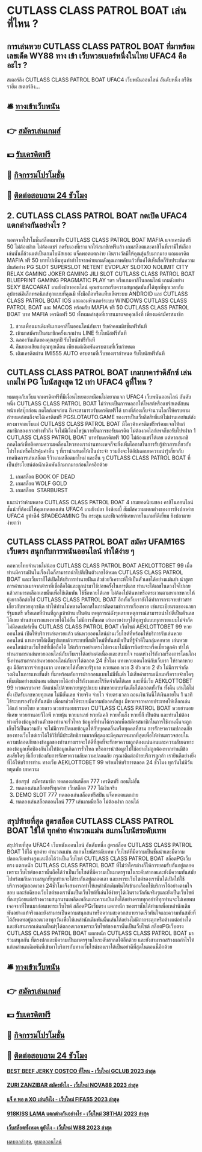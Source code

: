 # CUTLASS CLASS PATROL BOAT เล่นที่ไหน ?
## การเล่นหวย CUTLASS CLASS PATROL BOAT ที่มาพร้อมเลขเด็ด WY88 ทาง เข้า เว็บหวยเบอร์หนึ่งในไทย UFAC4 คืออะไร ?
สเตอร์ลิง CUTLASS CLASS PATROL BOAT UFAC4 เว็บพนันออนไลน์ อันดับหนึ่ง กรีลิช ราฮีม สเตอร์ลิง…

## 🛎 [ทางเข้าเว็บพนัน](https://bit.ly/3SdLNi2)
## 👉 [สมัครเล่นเกมส์](https://bit.ly/3SdLNi2)
## 💵 [รับเครดิตฟรี](https://bit.ly/3dyRKHj)
## 👑 [กิจกรรมโปรโมชั่น](https://bit.ly/3dyRKHj)
## 📱 [ติดต่อสอบถาม 24 ชัวโมง](https://bit.ly/3dyRKHj)

## 2. CUTLASS CLASS PATROL BOAT กดเปิด UFAC4 แตกต่างกันอย่างไร ?
นอกจากโปรโมชั่นสล็อตมาเฟีย CUTLASS CLASS PATROL BOAT MAFIA แจกเครดิตฟรี 50 ไม่ต้องฝาก ไม่ต้องแชร์ กดรับเองที่เราแจกให้สมาชิกฟรีแล้ว เกมสล็อตและคาสิโนที่เรามีให้เลือกเล่นนั้นก็ล้วนแต่เป็นเกมโบนัสเยอะ แจ็คพอตแตกง่าย เงินรางวัลมีให้คุณลุ้นรับมากมาย แถมเครดิต MAFIA ฟรี 50 บาทไปเพิ่มทุนทำกำไรจากค่ายเกมดังคุณภาพคับแก้วที่แค่ได้เห็นชื่อก็รับประกันความมันส์อย่าง PG SLOT SUPERSLOT NETENT EVOPLAY SLOTXO NOLIMIT CITY RELAX GAMING JOKER GAMING JILI SLOT CUTLASS CLASS PATROL BOAT BLUEPRINT GAMING PRAGMATIC PLAY ฯลฯ หรือเกมคาสิโนออนไลน์ เกมดังอย่าง SEXY BACCARAT เกมยิงปลาออนไลน์
คุณสามารถรับความสนุกสุดมันส์ได้ทุกที่ทุกเวลากับอุปกรณ์อิเล็กทรอนิกส์ทุกแบบที่คุณมี ทั้งมือถือหรือแท็บเล็ตระบบ ANDROID และ CUTLASS CLASS PATROL BOAT IOS และคอมพิวเตอร์ระบบ WINDOWS CUTLASS CLASS PATROL BOAT และ MACOS พร้อมรับ MAFIA ฟรี 50 CUTLASS CLASS PATROL BOAT บาท MAFIA เครดิตฟรี 50 ทั้งหมดล่าสุดที่เราขนมาแจกคุณถึงที่ เพียงแค่สมัครสมาชิก
1. ชวนเพื่อนมาเดิมพันเกมคาสิโนออนไลน์กับเรา รับค่าคอมมิชชั่นฟรีทันที
2. เข้ามาสมัครเป็นสมาชิกครั้งแรกผ่าน LINE รับโบนัสฟรีทันที
3. ฉลองวันเกิดของคุณทุกปี รับโบนัสฟรีทันที
4. คืนยอดเสียแก่คุณทุกเดือน เพียงแค่เดิมพันครบตามที่เว็บกำหนด
5. เติมเครดิตผ่าน IMI555 AUTO ครบตามที่เว็บของเรากำหนด รับโบนัสฟรีทันที

## CUTLASS CLASS PATROL BOAT เกมบาคาร่าดีลักซ์ เล่นเกมไพ่ PG โบนัสสูงสุด 12 เท่า UFAC4 ดูที่ไหน ?
หมดยุคกับเว็บแจกเครดิตฟรีที่มีเงื่อนไขเยอะเหมือนไม่อยากแจก UFAC4 เว็บพนันออนไลน์ อันดับหนึ่ง CUTLASS CLASS PATROL BOAT ไม่ว่าจะเป็นการหลอกให้โพสต์หรือแชร์สเตตัสบนหน้าเฟสบุ๊กก่อน กดไลก์เพจก่อน ถึงจะสามารถรับเครดิตฟรีได้ บางที่ต้องเก็บจำนวนไลก์ให้ครบตามกำหนดก่อนถึงจะได้เครดิตฟรี PGSLOTAUTO.GAME ของเราเป็นเว็บลิขสิทธิ์แท้ไม่ผ่านเอเย่นต์ส่งตรงมาจากเว็บแม่ CUTLASS CLASS PATROL BOAT มีโควค้าเครดิตฟรีพร้อมแจกให้แก่สมาชิกของเราอย่างทั่วถึง จึงไม่มีเงื่อนไขวุ่นวายในการขอรับเครดิต ไม่ต้องกดไลก์เพจก็ขอรับโปรฝาก 1 CUTLASS CLASS PATROL BOAT บาทรับเครดิตฟรี 100 ไม่ต้องแชร์ได้เลย
แต่หากสมาชิกกดไลก์เพื่อติดตามความเคลื่อนไหวของเราผ่านทางเพจก็จะยิ่งเพิ่มโอกาสในการรับรู้ข่าวสารเกี่ยวกับโปรใหม่หรือโปรคุ้มค่าอื่น ๆ ที่เรานำเสนอให้เป็นประจำ รวมถึงจะได้อัปเดตบทความน่ารู้เกี่ยวกับเทคนิคการเล่นสล็อต รีวิวเกมสล็อตมาใหม่ และอื่น ๆ CUTLASS CLASS PATROL BOAT ที่เป็นประโยชน์ต่อนักเดิมพันอีกมากมายก่อนใครอีกด้วย
1. เกมสล็อต BOOK OF DEAD
2. เกมสล็อต WOLF GOLD
3. เกมสล็อต  STARBURST

แนะนำว่าห้ามพลาด CUTLASS CLASS PATROL BOAT 4 เกมยอดนิยมของ คาสิโนออนไลน์ ชั้นนำที่ต้องมีให้คุณทดลองเล่น UFAC4 เกมยิงปลา ยิงซ้อมบี้ สัมผัสความแตกต่างของการยิงปลาค่าย UFAC4 ยูฟ่าซี4 SPADEGAMING ปืน กระสุน และฟีเจอร์พิเศษภายในเกมที่ดีเยี่ยม ยิงปลาตายง่ายกว่า

## CUTLASS CLASS PATROL BOAT สมัคร UFAM16S เว็บตรง สนุกกับการพนันออนไลน์ ทำได้ง่าย ๆ
คอหวยไทยจำนวนไม่น้อย CUTLASS CLASS PATROL BOAT AEKLOTTOBET 99 เมื่อท่านมีความฝันในเรื่องใดก็สามารถนำไปตีเป็นตัวเลขได้หมด CUTLASS CLASS PATROL BOAT และเว็บเราก็ได้เปิดให้บริการทำนายฝันแล้วช่วยวิเคราะห์ให้เป็นตัวเลขได้อย่างแม่นยำ นำสูตรการคำนวณมาจากตำราที่เชื่อถือได้และถูกนำมาใช้บ่อยครั้งในการตีเลข ท่านจะได้เลขในดวงใจไปเลยแล้วสามารถเลือกเลขนั้นเพื่อใช้เดิมพัน ใช้ซื้อหวยได้เลย ไม่ต้องไปค้นหาหรือตระเวนตามหาเลขหวยให้ยุ่งยากอีกต่อไป CUTLASS CLASS PATROL BOAT อีกทั้งเว็บเรายังได้ทำการกระจายข่าวสารเกี่ยวกับหวยทุกชนิด ทำให้ท่านไม่พลาดโอกาสในการติดตามข่าวสารเรื่องหวย เช่นทะเบียนรถของนายกรัฐมนตรี หรือเลขที่บ้านที่ถูกงูเข้าบ้าน เป็นต้น เหตุการณ์ดังๆหลายเหตุการณ์สามารถนำไปตีเป็นตัวเลขได้เลย ท่านสามารถแทงหวยได้ไม่อั้น ไม่มีการอั้นเลข เล่นหวยง่ายๆได้ทุกรูปแบบทุกหวยแบบไม่จำกัด ไม่มีลดเปอร์เซ็น CUTLASS CLASS PATROL BOAT เว็บไซต์ AEKLOTTOBET 99 หวยออนไลน์ เปิดให้บริการเล่นหวยแล้ว เล่นหวยออนไลน์ผ่านเว็บไซต์ที่พร้อมให้บริการรับเล่นหวยออนไลน์ แทงหวยได้เต็มรูปแบบด้วยระบบที่สมัยใหม่ที่ทันสมัยเป็นที่รู้จักดีในกลุ่มคอหวย เล่นหวยออนไลน์ผ่านเว็บไซต์ที่เชื่อถือได้ ให้บริการอย่างตรงไปตรงมาไม่มีการผิดชำระหรือเบี้ยวลูกค้า ทำให้ท่านสามารถเล่นหวยออนไลน์กับเว็บเราได้อย่างต่อเนื่องและสบายใจ หมดห่วงไร้กังวลเรื่องการโดนโกง ซึ่งท่านสามารถเล่นหวยออนไลน์กับเราได้ตลอด 24 ชั่วโมง แทงหวยออนไลน์กับเว็บเรา ให้ราคาหวยสูง มีอัตราการจ่ายสูงมาก แทงหวยได้ทั้งหวยรัฐบาล หวยนอก หวย 3 ตัว หวย 2 ตัว ไม่มีการจำกัดวงเงินในการแทงขั้นต่ำ ที่มาพร้อมกับการฝากถอนแบบไม่มีขั้นต่ำ ไม่เสียค่าธรรมเนียมหรือรายจ่ายใดๆเพิ่มเติมอย่างแน่นอน เล่นหวยได้อย่างไร้กังวลและไร้ขีดจำกัดได้เลย และที่นี่เว็บ AEKLOTTOBET 99 หวยครบวงจร อัดแน่นไปด้วยหวยทุกรูปแบบ เล่นหวยแบบจัดเต็มได้ตลอดทั้งวัน ทั้งคืน เล่นได้ไม่ยั้ง เปิดรับเลขหวยทุกเลข ไม่มีอั้นเลข จ่ายจริง จ่ายไว จ่ายตรงเวลา ถอนเงินวันนี้ได้เงินภายใน 1 นาที ใช้ระบบรองรับที่ทันสมัย เพื่อมาช่วยให้ระบบมีความปลอดภัยสูง มีหวยจากหลายประเทศให้เลือกเล่นได้แก่ หวยไทย หวยลาว หวยฮานอยธรรมดา CUTLASS CLASS PATROL BOAT หวยฮานอยพิเศษ หวยฮานอยวีไอพี หวยหุ้น หวยมาเลย์ หวยนิเคอิ หวยฮั่งเส็ง หวยยี่กี เป็นต้น และท่านไม่ต้องห่วงเรื่องข้อมูลส่วนตัวของท่านจะรั่วไหล ข้อมูลที่ท่านได้กรอกเพื่อสมัครสมาชิกในการใช้งานนั้นจะถูกเก็บไว้เป็นความลับ จะไม่มีการเปิดเผยข้อมูลให้กับบุคคลอื่นหรือบุคคลที่สาม การรักษาความปลอดภัยของทางเว็บไซต์เราได้ใช้วิธีที่มีประสิทธิภาพมากที่สุดและมีคุณภาพมากที่สุดเพื่อให้ท่านตรวจสอบในความปลอดภัยของข้อมูลของท่านทางเราจะให้ดีที่สุดที่จะรักษาความถูกต้องแน่นอนและความลับเฉพาะของข้อมูลเพื่อป้องกันไม่ให้ข้อมูลเกิดการรั่วไหล หรือการนำข้อมูลไปใช้อย่างไม่ถูกต้องหากท่านมีข้อสงสัยใดๆ ที่เกี่ยวข้องกับการรักษาความลับความปลอดภัย กรุณาติดต่อฝ่ายบริการลูกค้า เรายินดีอย่างยิ่งที่ได้ให้บริการท่าน ทางเว็บ AEKLOTTOBET 99 พร้อมให้บริการตลอด 24 ชั่วโมง ทุกวันไม่มีวันหยุดพัก
บทความ
1. ข้อสรุป  สมัครสมาชิก ทดลองเล่นสล็อต 777 เครดิตฟรี ถอนไม่อั้น
2. ทดลองเล่นสล็อตฟรีทุกค่าย เว็บสล็อต 777 ได้เงินจริง
3. DEMO SLOT 777 ทดลองเล่นสล็อตฟรีสปิน แจ็คพอตแตกง่าย
4. ทดลองเล่นสล็อตออนไลน์ 777 เล่นเกมมือถือ ไม่ต้องฝาก ถอนได้

## สรุปท้ายที่สุด สูตรสล็อต CUTLASS CLASS PATROL BOAT ใช้ได้ ทุกค่าย คำนวณแม่น สแกนโบนัสระดับเทพ
สรุปท้ายที่สุด UFAC4 เว็บพนันออนไลน์ อันดับหนึ่ง สูตรสล็อต CUTLASS CLASS PATROL BOAT ใช้ได้ ทุกค่าย คำนวณแม่น สแกนโบนัสระดับเทพ เว็บไซต์ที่มีความเป็นชั้นนำและมีความปลอดภัยอย่างสูงและถือได้ว่าเป็นเว็บไซต์ CUTLASS CLASS PATROL BOAT สล็อตPGเว็บตรง แตกหนัก CUTLASS CLASS PATROL BOAT ที่ไม่ว่าใครต่างก็ให้การยอมรับกันอยู่ตลอดเพราะเว็บไซต์ของเรานั้นถือได้ว่าเป็นเว็บไซต์ที่มีความเป็นมาตรฐานในระดับสากลและยังมีความทันสมัยไปพร้อมกับความสนุกที่ทุกท่านจะได้รบกันอยู่ตลอดเลา และเพาระเว็บไซต์ของเรานั้นได้เปิดให้ใช้บริการอยู่ตลอดเวลา 24ชั่วโมงจึงสามารถทำให้เหล่านักเดิมพันได้เข้ามาเลือกใช้บริการได้อย่างตามใจชอบ และข้อดีของเว็บไซต์ของเรานั้นเป็นเว็บไซต์ที่เล่นได้ง่ายๆได้เงินรางวัลกันจริงๆและยังเป็นเว็บไซต์ที่ลงทุน้อยแต่สร้างความสนุกนานเพลิดเพลินและความบันเทิงได้อย่างครบทุกอย่าที่ทุกท่านจะไม่เคยพบเจอจากที่ไหนมาก่อนเพาระเว็บไซต์ สล็อตPGเว็บตรง แตกหนัก ของเรานั้นได้ทำมาเพื่อเหล่านักเดิมพันอย่างแท้จริงและยังสามารเป็นความสนุกสนาหรือความสะดวกสบายรวดเร็วทันใจและความทันสมัยที่ได้อัพเดทอยู่ตลอดเวลาทุกวันเพื่อให้เหล่านักเดิมพันนั้นเล่นได้อย่างไม่มีกากระตุกหรือค้างแต่อย่างใดและยังสามารถเล่นกมใหม่ๆได้ตลอดเวลาเพราะเว็บไซต์ของเรานั้นเป็นเว็บไซต์ สล็อตPGเว็บตรง CUTLASS CLASS PATROL BOAT แตกหนัก CUTLASS CLASS PATROL BOAT มาร่วมสนุกกัน ที่ตรงปกและมีความเป็นมาตรฐานในระดับสากลได้อีกด้วย และยังสามารถสร้างผลกำไรให้แก่เหล่านกเดิมพันที่เข้ามาใบริการกับทางเว็บไซต์ของเราได้เป็นอย่าดีที่สุดในตอนนี้อีกด้วย

## 🛎 [ทางเข้าเว็บพนัน](https://bit.ly/3SdLNi2)
## 👉 [สมัครเล่นเกมส์](https://bit.ly/3SdLNi2)
## 💵 [รับเครดิตฟรี](https://bit.ly/3dyRKHj)
## 👑 [กิจกรรมโปรโมชั่น](https://bit.ly/3dyRKHj)
## 📱 [ติดต่อสอบถาม 24 ชัวโมง](https://bit.ly/3dyRKHj)

#### [BEST BEEF JERKY COSTCO ที่ไหน - เว็บใหม่ GCLUB 2023 ล่าสุด](https://atom.io/themes/best%20beef%20jerky%20costco%20ที่ไหน%20-%20เว็บใหม่%20gclub%202023%20ล่าสุด)
#### [ZURI ZANZIBAR สมัครยังไง - เว็บใหม่ NOVA88 2023 ล่าสุด](https://atom.io/themes/zuri%20zanzibar%20สมัครยังไง%20-%20เว็บใหม่%20nova88%202023%20ล่าสุด)
#### [แจ็ ค พอ ต XO เล่นยังไง - เว็บใหม่ FIFA55 2023 ล่าสุด](https://atom.io/themes/แจ็%20ค%20พอ%20ต%20xo%20เล่นยังไง%20-%20เว็บใหม่%20fifa55%202023%20ล่าสุด)
#### [918KISS LAMA แตกต่างกันอย่างไร - เว็บใหม่ 38THAI 2023 ล่าสุด](https://atom.io/themes/918kiss%20lama%20แตกต่างกันอย่างไร%20-%20เว็บใหม่%2038thai%202023%20ล่าสุด)
#### [เว็บสล็อตทั้งหมด ดูยังไง - เว็บใหม่ W88 2023 ล่าสุด](https://atom.io/themes/เว็บสล็อตทั้งหมด%20ดูยังไง%20-%20เว็บใหม่%20w88%202023%20ล่าสุด)

[ผลบอลล่าสุด](https://siamsport.tv "ผลบอลล่าสุด"), [ดูบอลออนไลน์](https://siamsport.tv/ดูบอลสด "ดูบอลออนไลน์")